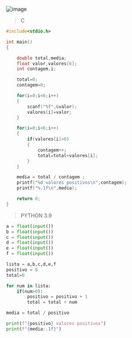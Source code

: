 ![image](https://github.com/lufffe/Beecrowd/assets/90646635/56a54d89-32d8-4e06-82a3-405f9fe230a8)

>C
```C
#include<stdio.h>

int main()
{

	double total,media;
	float valor,valores[6];
	int contagem,i;

	total=0;
	contagem=0;

	for(i=0;i<6;i++)
	{
		scanf("%f",&valor);
		valores[i]=valor;
	}

	for(i=0;i<6;i++)
	{
		if(valores[i]>0)
		{
			contagem++;
			total=total+valores[i];
		}
	}

	media = total / contagem ;
	printf("%d valores positivos\n",contagem);
	printf("%.1f\n",media);

	return 0;
}
```

>PYTHON 3.9
```Python 3.9
a = float(input())
b = float(input())
c = float(input())
d = float(input())
e = float(input())
f = float(input())

lista = a,b,c,d,e,f 
positivo = 0
total=0

for num in lista:
	if(num>0):
		positivo = positivo + 1
		total = total + num

media = total / positivo

print(f"{positivo} valores positivos")
print(f"{media:.1f}")
```
